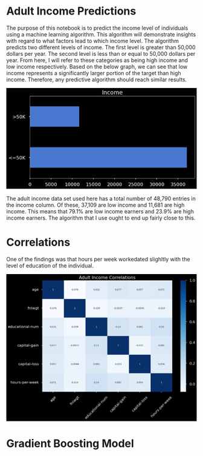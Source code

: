 # Adult Income Predictions

The purpose of this notebook is to predict the income level of individuals using a machine learning algorithm. This algorithm will demonstrate insights with regard to what factors lead to which income level. The algorithm predicts two different levels of income. The first level is greater than 50,000 dollars per year. The second level is less than or equal to 50,000 dollars per year. From here, I will refer to these categories as being high income and low income respectively. Based on the below graph, we can see that low income represents a significantly larger portion of the target than high income. Therefore, any predictive algorithm should reach similar results.

![Income](income.png)

The adult income data set used here has a total number of 48,790 entries in the income column. Of these, 37,109 are low income and 11,681 are high income. This means that 79.1% are low income earners and 23.9% are high income earners. The algorithm that I use ought to end up fairly close to this.

# Correlations

One of the findings was that hours per week workedated slighltly with the level of education of the individual. 

![Correlation](corr.png)

# Gradient Boosting Model

